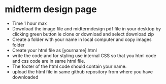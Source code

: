 # midterm design page
* Time 1 hour max 
* Download the image file and midtermdesign pdf file in your desktop by clicking green button ie clone or download and select download zip
* Create a folder with your name in local computer and copy images folder 
* Create your html file as [yourname].html
* write the code and for styling use internal CSS so that you html code and css code are in same html file.
* The footer of the html code should contain your name.
* upload the html file in same github repository from where you have downloaded
